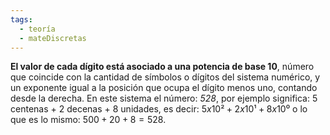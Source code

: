 ```yaml
---
tags:
  - teoría
  - mateDiscretas
---
```

**El valor de cada dígito está asociado a una potencia de base 10**, número que coincide con la cantidad de símbolos o dígitos del sistema numérico, y un exponente igual a la posición que ocupa el dígito menos uno, contando desde la derecha.
En este sistema el número: *528*, por ejemplo significa:
5 centenas + 2 decenas + 8 unidades, es decir:
$5 x 10² +  2 x 10¹ + 8 x 10⁰$ o lo que es lo mismo: $500 + 20 + 8 = 528$.
